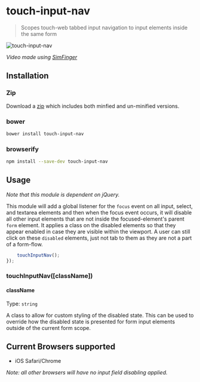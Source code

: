 # touch-input-nav

> Scopes touch-web tabbed input navigation to input elements inside the same form

![touch-input-nav](http://i.imgur.com/adaP4uB.gif)

*Video made using [SimFinger](https://github.com/atebits/SimFinger)*

## Installation

### Zip

Download a [zip](https://github.com/ChrisWren/touch-input-nav/archive/master.zip) which includes both minfied and un-minified versions.

### bower

```bash
bower install touch-input-nav
```

### browserify

```bash
npm install --save-dev touch-input-nav
```

## Usage

*Note that this module is dependent on jQuery.*

This module will add a global listener for the `focus` event on all input, select, and textarea elements and then when the focus event occurs, it will disable all other input elements that are not inside the focused-element's parent `form` element. It applies a class on the disabled elements so that they appear enabled in case they are visible within the viewport. A user can still click on these `disabled` elements, just not tab to them as they are not a part of a form-flow.

```js
    touchInputNav();
});
```

### touchInputNav([className])

#### className
Type: `string`

A class to allow for custom styling of the disabled state. This can be used to override how the disabled state is presented for form input elements outside of the current form scope.

## Current Browsers supported

- iOS Safari/Chrome

*Note: all other browsers will have no input field disabling applied.*
